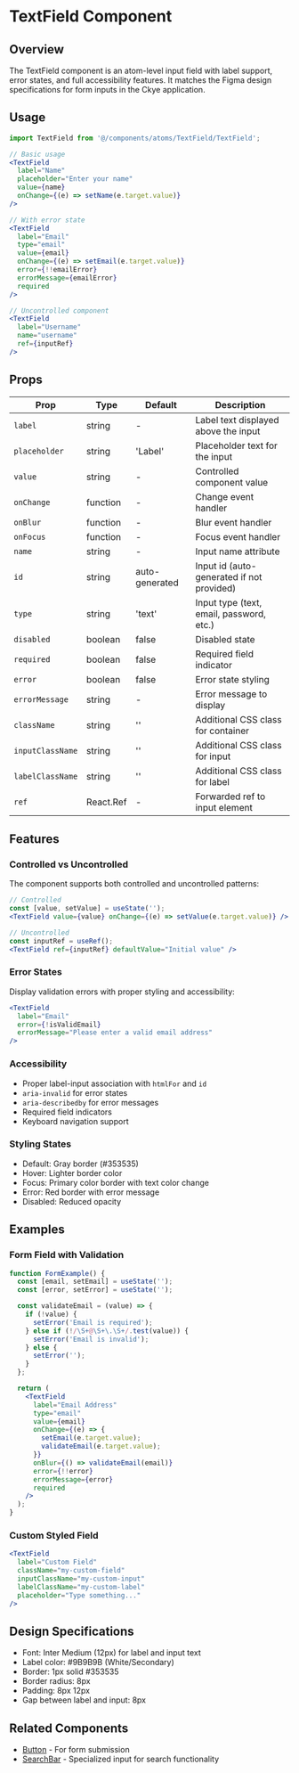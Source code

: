 # TextField Component

## Overview
The TextField component is an atom-level input field with label support, error states, and full accessibility features. It matches the Figma design specifications for form inputs in the Ckye application.

## Usage

```jsx
import TextField from '@/components/atoms/TextField/TextField';

// Basic usage
<TextField 
  label="Name"
  placeholder="Enter your name"
  value={name}
  onChange={(e) => setName(e.target.value)}
/>

// With error state
<TextField 
  label="Email"
  type="email"
  value={email}
  onChange={(e) => setEmail(e.target.value)}
  error={!!emailError}
  errorMessage={emailError}
  required
/>

// Uncontrolled component
<TextField 
  label="Username"
  name="username"
  ref={inputRef}
/>
```

## Props

| Prop | Type | Default | Description |
|------|------|---------|-------------|
| `label` | string | - | Label text displayed above the input |
| `placeholder` | string | 'Label' | Placeholder text for the input |
| `value` | string | - | Controlled component value |
| `onChange` | function | - | Change event handler |
| `onBlur` | function | - | Blur event handler |
| `onFocus` | function | - | Focus event handler |
| `name` | string | - | Input name attribute |
| `id` | string | auto-generated | Input id (auto-generated if not provided) |
| `type` | string | 'text' | Input type (text, email, password, etc.) |
| `disabled` | boolean | false | Disabled state |
| `required` | boolean | false | Required field indicator |
| `error` | boolean | false | Error state styling |
| `errorMessage` | string | - | Error message to display |
| `className` | string | '' | Additional CSS class for container |
| `inputClassName` | string | '' | Additional CSS class for input |
| `labelClassName` | string | '' | Additional CSS class for label |
| `ref` | React.Ref | - | Forwarded ref to input element |

## Features

### Controlled vs Uncontrolled
The component supports both controlled and uncontrolled patterns:

```jsx
// Controlled
const [value, setValue] = useState('');
<TextField value={value} onChange={(e) => setValue(e.target.value)} />

// Uncontrolled
const inputRef = useRef();
<TextField ref={inputRef} defaultValue="Initial value" />
```

### Error States
Display validation errors with proper styling and accessibility:

```jsx
<TextField 
  label="Email"
  error={!isValidEmail}
  errorMessage="Please enter a valid email address"
/>
```

### Accessibility
- Proper label-input association with `htmlFor` and `id`
- `aria-invalid` for error states
- `aria-describedby` for error messages
- Required field indicators
- Keyboard navigation support

### Styling States
- Default: Gray border (#353535)
- Hover: Lighter border color
- Focus: Primary color border with text color change
- Error: Red border with error message
- Disabled: Reduced opacity

## Examples

### Form Field with Validation
```jsx
function FormExample() {
  const [email, setEmail] = useState('');
  const [error, setError] = useState('');

  const validateEmail = (value) => {
    if (!value) {
      setError('Email is required');
    } else if (!/\S+@\S+\.\S+/.test(value)) {
      setError('Email is invalid');
    } else {
      setError('');
    }
  };

  return (
    <TextField 
      label="Email Address"
      type="email"
      value={email}
      onChange={(e) => {
        setEmail(e.target.value);
        validateEmail(e.target.value);
      }}
      onBlur={() => validateEmail(email)}
      error={!!error}
      errorMessage={error}
      required
    />
  );
}
```

### Custom Styled Field
```jsx
<TextField 
  label="Custom Field"
  className="my-custom-field"
  inputClassName="my-custom-input"
  labelClassName="my-custom-label"
  placeholder="Type something..."
/>
```

## Design Specifications
- Font: Inter Medium (12px) for label and input text
- Label color: #9B9B9B (White/Secondary)
- Border: 1px solid #353535
- Border radius: 8px
- Padding: 8px 12px
- Gap between label and input: 8px

## Related Components
- [Button](/docs/Button.md) - For form submission
- [SearchBar](/docs/SearchBar.md) - Specialized input for search functionality